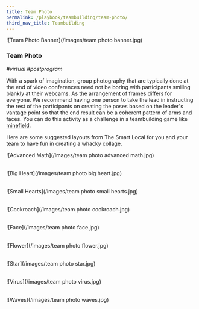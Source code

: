 ```yaml
---
title: Team Photo
permalink: /playbook/teambuilding/team-photo/
third_nav_title: Teambuilding
---
```

![Team Photo Banner](/images/team photo banner.jpg)

### Team Photo
*#virtual #postprogram*

With a spark of imagination, group photography that are typically done at the end of video conferences need not be boring with participants smiling blankly at their webcams. As the arrangement of frames differs for everyone. We recommend having one person to take the lead in instructing the rest of the participants on creating the poses based on the leader's vantage point so that the end result can be a coherent pattern of arms and faces. You can do this activity as a challenge in a teambuilding game like [minefield](/playbook/energizers/minefield/).

 Here are some suggested layouts from The Smart Local for you and your team to have fun in creating a whacky collage. 

![Advanced Math](/images/team photo advanced math.jpg)  
<br/>  

![Big Heart](/images/team photo big heart.jpg)  
<br/>  

![Small Hearts](/images/team photo small hearts.jpg)  
<br/>  

![Cockroach](/images/team photo cockroach.jpg)  
<br/>  

![Face](/images/team photo face.jpg)  
<br/>  

![Flower](/images/team photo flower.jpg)  
<br/>  

![Star](/images/team photo star.jpg)  
<br/>  

![Virus](/images/team photo virus.jpg)  
<br/>  

![Waves](/images/team photo waves.jpg)  
